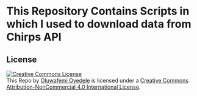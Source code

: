 # This Repository Contains Scripts in which I used to download data from Chirps API 

## License

<a rel="license" href="http://creativecommons.org/licenses/by-nc/4.0/"><img alt="Creative Commons License" style="border-width:0" src="https://i.creativecommons.org/l/by-nc/4.0/80x15.png" /></a><br />This <span xmlns:dct="http://purl.org/dc/terms/" property="dct:title">Repo</span> by <a xmlns:cc="http://creativecommons.org/ns#" href="https://github.com/BB1464/WeatherData" property="cc:attributionName" rel="cc:attributionURL">Oluwafemi Oyedele</a> is licensed under a <a rel="license" href="http://creativecommons.org/licenses/by-nc/4.0/">Creative Commons Attribution-NonCommercial 4.0 International License</a>.
